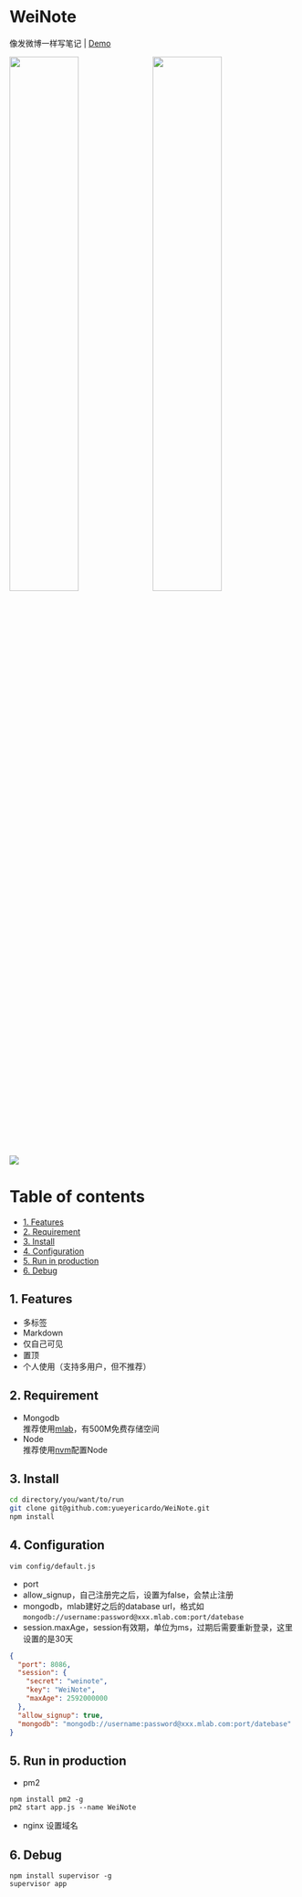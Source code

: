 # WeiNote
像发微博一样写笔记 | [Demo](http://weinote.yyrcd.com)  

<p class="img">
<a class="link"  href="https://yyrcd-1256568788.cos.na-siliconvalley.myqcloud.com/yyrcd/2019-06-13-222357.png">
<img width=49%  src="https://yyrcd-1256568788.cos.na-siliconvalley.myqcloud.com/yyrcd/2019-06-13-222357.png"></a>
<a class="link"  href="https://yyrcd-1256568788.cos.na-siliconvalley.myqcloud.com/yyrcd/2019-06-13-222927.png">
<img width=49%  src="https://yyrcd-1256568788.cos.na-siliconvalley.myqcloud.com/yyrcd/2019-06-13-222927.png"></a>
</p>

![](https://yyrcd-1256568788.cos.na-siliconvalley.myqcloud.com/yyrcd/2019-06-13-223455.png)




# Table of contents
* [1. Features](#1-features)
* [2. Requirement](#2-requirement)
* [3. Install](#3-install)
* [4. Configuration](#4-configuration)
* [5. Run in production](#5-run-in-production)
* [6. Debug](#6-debug)

## 1. Features
- 多标签 
- Markdown
- 仅自己可见
- 置顶
- 个人使用（支持多用户，但不推荐）

## 2. Requirement
- Mongodb  
推荐使用[mlab](https://mlab.com/)，有500M免费存储空间
- Node  
推荐使用[nvm](https://blog.pm2.io/2018-02-19/Installing-Node-js-with-NVM/)配置Node

## 3. Install
```bash
cd directory/you/want/to/run
git clone git@github.com:yueyericardo/WeiNote.git
npm install
```

## 4. Configuration
```bash
vim config/default.js
```
- port
- allow_signup，自己注册完之后，设置为false，会禁止注册
- mongodb，mlab建好之后的database url，格式如`mongodb://username:password@xxx.mlab.com:port/datebase`
- session.maxAge，session有效期，单位为ms，过期后需要重新登录，这里设置的是30天
```json
{
  "port": 8086,
  "session": {
    "secret": "weinote",
    "key": "WeiNote",
    "maxAge": 2592000000
  },
  "allow_signup": true,
  "mongodb": "mongodb://username:password@xxx.mlab.com:port/datebase"
}
```

## 5. Run in production
- pm2 
```
npm install pm2 -g
pm2 start app.js --name WeiNote
```
- nginx 设置域名

## 6. Debug
```
npm install supervisor -g
supervisor app
```
